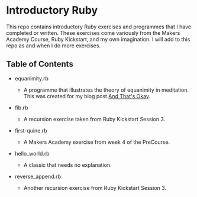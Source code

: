 # Introductory Ruby

This repo contains introductory Ruby exercises and programmes that I have
completed or written. These exercises come variously from the Makers
Academy Course, Ruby Kickstart, and my own imagination. I will add to this repo
as and when I do more exercises.

## Table of Contents
- equanimity.rb
  - A programme that illustrates the theory of equanimity in meditation. This
  was created for my blog post [And That's Okay](https://blog.makersacademy.com/and-thats-okay-bfc9ace2ddde).

- fib.rb
  - A recursion exercise taken from Ruby Kickstart Session 3.

- first-quine.rb
  - A Makers Academy exercise from week 4 of the PreCourse.

- hello_world.rb
  - A classic that needs no explanation.

- reverse_append.rb
  - Another recursion exercise from Ruby Kickstart Session 3.
